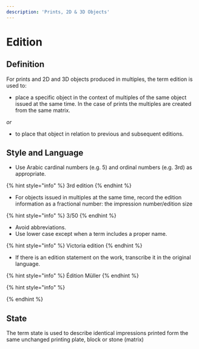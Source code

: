 ```yaml
---
description: 'Prints, 2D & 3D Objects'
---
```


# Edition

## **Definition**

For prints and 2D and 3D objects produced in multiples, the term edition is used to:

* place a specific object in the context of multiples of the same object issued at the same time. In the case of prints the multiples are created from the same matrix. 

_or_

* to place that object in relation to previous and subsequent editions.

## 

## Style and Language

* Use Arabic cardinal numbers \(e.g. 5\) and ordinal numbers \(e.g. 3rd\) as appropriate.

{% hint style="info" %}
3rd edition
{% endhint %}

* For objects issued in multiples at the same time, record the edition information as a fractional number: the impression number/edition size

{% hint style="info" %}
3/50
{% endhint %}

* Avoid abbreviations.
* Use lower case except when a term includes a proper name.

{% hint style="info" %}
Victoria edition
{% endhint %}

* If there is an edition statement on the work, transcribe it in the original language.

{% hint style="info" %}
Édition Müller
{% endhint %}

{% hint style="info" %}

{% endhint %}

## State

The term state is used to describe identical impressions printed form the same unchanged printing plate, block or stone \(matrix\)

